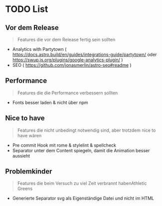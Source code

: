 # TODO List

## Vor dem Release
> Features die vor dem Release fertig sein sollten
- Analytics with Partytown ( https://docs.astro.build/en/guides/integrations-guide/partytown/ oder https://swup.js.org/plugins/google-analytics-plugin/ )
- SEO ( https://github.com/jonasmerlin/astro-seo#readme )

## Performance
> Features die die Performance verbessern sollten
- Fonts besser laden & nicht über npm

## Nice to have
> Features die nicht unbedingt notwendig sind, aber trotzdem nice to have wären
- Pre commit Hook mit rome & stylelint & spellcheck
- Separator unter dem Content spiegeln, damit die Animation besser aussieht

## Problemkinder
> Features die beim Versuch zu viel Zeit verbrannt habenAthletic Greens 
- Generierte Separator svg als Eigenständige Datei und nicht im HTML
